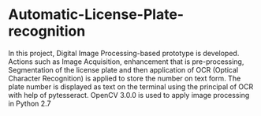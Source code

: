 # Automatic-License-Plate-recognition
In this project, Digital Image Processing-based prototype is developed. Actions such as Image Acquisition, enhancement that is pre-processing, Segmentation of the license plate and then application of OCR (Optical Character Recognition) is applied to store the number on text form. The plate number is displayed as text on the terminal using the principal of OCR with help of pytesseract. OpenCV 3.0.0 is used to apply image processing in Python 2.7
